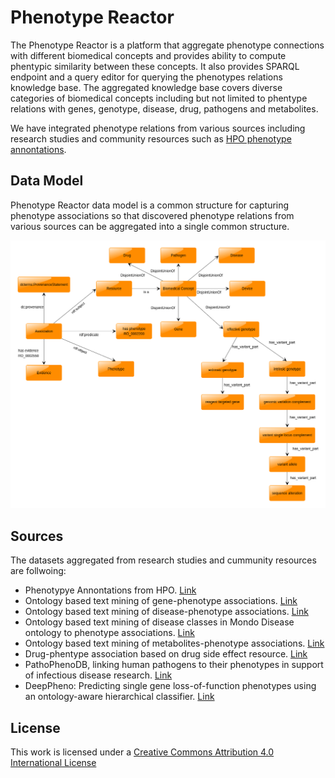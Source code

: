 # Phenotype Reactor

The Phenotype Reactor is a platform that aggregate phenotype connections with different biomedical concepts and provides ability to compute phentypic similarity between these concepts. It also provides SPARQL endpoint and a query editor for querying the phenotypes relations knowledge base. The aggregated knowledge base covers diverse categories of biomedical concepts including but not limited to phentype relations with genes, genotype, disease, drug, pathogens and metabolites.

We have integrated phenotype relations from various sources including research studies and community resources such as [HPO phenotype annontations](https://hpo.jax.org/app/download/annotation).

## Data Model

Phenotype Reactor data model is a common structure for capturing phenotype associations so that discovered phenotype relations from various sources can be aggregated into a single common structure.

![Data Model](doc/data-model.png)

## Sources
The datasets aggregated from research studies and cummunity resources are follwoing:

- Phenotypye Annontations from HPO. [Link](https://pubmed.ncbi.nlm.nih.gov/30476213)
- Ontology based text mining of gene-phenotype associations. [Link](https://pubmed.ncbi.nlm.nih.gov/30809638)
- Ontology based text mining of disease-phenotype associations. [Link](https://pubmed.ncbi.nlm.nih.gov/30809638)
- Ontology based text mining of disease classes in Mondo Disease ontology to phenotype associations. [Link](https://pubmed.ncbi.nlm.nih.gov/30809638)
- Ontology based text mining of metabolites-phenotype associations. [Link](https://pubmed.ncbi.nlm.nih.gov/30809638)
- Drug-phentype association based on drug side effect resource. [Link](https://pubmed.ncbi.nlm.nih.gov/20087340)
- PathoPhenoDB, linking human pathogens to their phenotypes in support of infectious disease research. [Link](https://pubmed.ncbi.nlm.nih.gov/31160594)
- DeepPheno: Predicting single gene loss-of-function phenotypes using an ontology-aware hierarchical classifier. [Link](https://www.biorxiv.org/content/10.1101/839332v2)

## License 
This work is licensed under a [Creative Commons Attribution 4.0 International License](http://creativecommons.org/licenses/by/4.0/)
